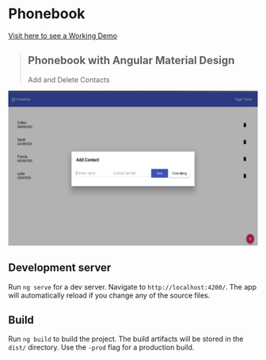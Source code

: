 # Phonebook
[Visit here to see a Working Demo](https://mysterious-falls-96381.herokuapp.com/)
> ## Phonebook with Angular Material Design
> Add and Delete Contacts

![alt tag](design.png)

## Development server

Run `ng serve` for a dev server. Navigate to `http://localhost:4200/`. The app will automatically reload if you change any of the source files.

## Build

Run `ng build` to build the project. The build artifacts will be stored in the `dist/` directory. Use the `-prod` flag for a production build.
